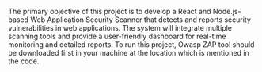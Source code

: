 The primary objective of this project is to develop a React and Node.js-based Web Application Security Scanner that detects and reports security vulnerabilities in web applications. The system will integrate multiple scanning tools and provide a user-friendly dashboard for real-time monitoring and detailed reports. 
To run this project, Owasp ZAP tool should be downloaded first in your machine at the location which is mentioned in the code.


